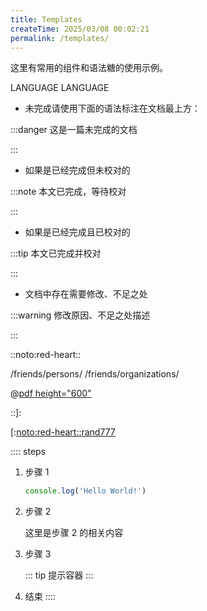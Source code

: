 ```yaml
---
title: Templates
createTime: 2025/03/08 00:02:21
permalink: /templates/
---
```


这里有常用的组件和语法糖的使用示例。

<span><Badge>LANGUAGE</Badge><Badge type="warning" text="FRAMEWORK" /><Badge color="#8e5cd9" bg-color="rgba(159, 122, 234, 0.16)" text="LICENSE" /></span>
<LinkCard icon="" href="" title="" description=""></LinkCard>
<LinkCard icon="" href="" title="" description=""><span><Badge>LANGUAGE</Badge><Badge type="warning" text="FRAMEWORK" /><Badge color="#8e5cd9" bg-color="rgba(159, 122, 234, 0.16)" text="LICENSE" /></span></LinkCard>



- 未完成请使用下面的语法标注在文档最上方：

:::danger 这是一篇未完成的文档

:::

- 如果是已经完成但未校对的

:::note 本文已完成，等待校对

:::

- 如果是已经完成且已校对的

:::tip 本文已完成并校对

:::

- 文档中存在需要修改、不足之处

:::warning 修改原因、不足之处描述

:::

::noto:red-heart::

/friends/persons/
/friends/organizations/

<ImageCard
image=""
title=""
description=""
href="/"
author=""
/>

<LinkCard icon="" href="" title="" description=""></LinkCard>

<CardGrid>
<RepoCard repo=""></RepoCard>
</CardGrid>

@[pdf height="600"]()

<kbd></kbd>

<CardGrid>
<LinkCard icon="" href="" title="" ></LinkCard>
<LinkCard icon="" href="" title="" ></LinkCard>
<LinkCard icon="" href="" title="" ></LinkCard>
<LinkCard icon="" href="" title="" ></LinkCard>
</CardGrid>

::]:



[:[noto:red-heart::rand777](/friends/persons/)

:::: steps
1. 步骤 1

   ```ts
   console.log('Hello World!')
   ```

2. 步骤 2

   这里是步骤 2 的相关内容

3. 步骤 3

   ::: tip
   提示容器
   :::

4. 结束
::::